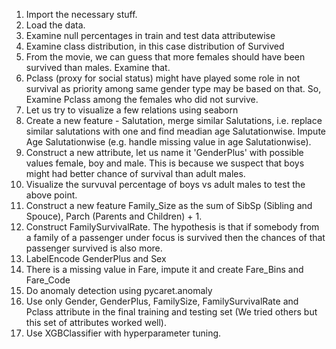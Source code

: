1. Import the necessary stuff.
2. Load the data.
3. Examine null percentages in train and test data attributewise
4. Examine class distribution, in this case distribution of Survived
5. From the movie, we can guess that more females should have been survived than males. Examine that.
6. Pclass (proxy for social status) might have played some role in not survival as priority among same gender type may be based on that. So, Examine Pclass among the females who did not survive.
7. Let us try to visualize a few relations using seaborn
8. Create a new feature - Salutation, merge similar Salutations, i.e. replace similar salutations with one and find meadian age Salutationwise. Impute Age Salutationwise (e.g. handle missing value in age Salutationwise).
9. Construct a new attribute, let us name it 'GenderPlus' with possible values female, boy and male. This is because we suspect that boys might had better chance of survival than adult males.
10. Visualize the survuval percentage of boys vs adult males to test the above point.
11. Construct a new feature Family_Size as the sum of SibSp (Sibling and Spouce), Parch (Parents and Children) + 1.
12. Construct FamilySurvivalRate. The hypothesis is that if somebody from a family of a passenger under focus is survived then the chances of that passenger survived is also more.
13. LabelEncode GenderPlus and Sex
14. There is a missing value in Fare, impute it and create Fare_Bins and Fare_Code
15. Do anomaly detection using pycaret.anomaly
16. Use only Gender, GenderPlus, FamilySize, FamilySurvivalRate and Pclass attribute in the final training and testing set (We tried others but this set of attributes worked well).
17. Use XGBClassifier with hyperparameter tuning.
